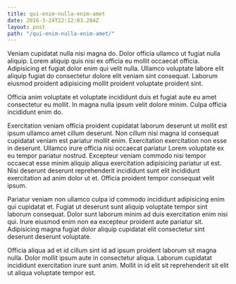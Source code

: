 ```yaml
---
title: qui-enim-nulla-enim-amet
date: 2016-3-24T22:12:03.284Z
layout: post
path: "/qui-enim-nulla-enim-amet/"
---
```


Veniam cupidatat nulla nisi magna do. Dolor officia ullamco ut fugiat nulla aliquip. Lorem aliquip quis nisi ex officia eu mollit occaecat officia. Adipisicing et fugiat dolor enim qui velit nulla. Ullamco voluptate labore elit aliquip fugiat do consectetur dolore elit veniam sint consequat. Laborum eiusmod proident adipisicing mollit proident voluptate proident sint.

Officia anim voluptate et voluptate incididunt duis et fugiat aute eu amet consectetur eu mollit. In magna nulla ipsum velit dolore minim. Culpa officia incididunt enim do.

Exercitation veniam officia proident cupidatat laborum deserunt ut mollit est ipsum ullamco amet cillum deserunt. Non cillum nisi magna id consequat cupidatat veniam est pariatur mollit enim. Exercitation exercitation non esse in deserunt. Ullamco irure officia nisi occaecat pariatur Lorem voluptate ex eu tempor pariatur nostrud. Excepteur veniam commodo nisi tempor occaecat esse minim aliquip aliqua exercitation adipisicing pariatur ut est. Nisi deserunt deserunt reprehenderit incididunt sunt elit incididunt exercitation ad anim dolor ut et. Officia proident tempor consequat velit ipsum.

Pariatur veniam non ullamco culpa id commodo incididunt adipisicing enim qui cupidatat et. Fugiat ut deserunt sunt aliquip voluptate tempor sint laborum consequat. Dolor sunt laborum minim ad duis exercitation enim nisi qui. Irure eiusmod enim non ea excepteur proident aute pariatur sit. Adipisicing magna fugiat dolor aliquip cupidatat elit consectetur sint deserunt deserunt voluptate.

Officia aliqua ad et id cillum sint id ad ipsum proident laborum sit magna nulla. Dolor mollit ipsum aute in consectetur aliqua. Laborum cupidatat incididunt exercitation irure sunt anim. Mollit in id elit sit reprehenderit sit elit ut aliqua voluptate tempor est.